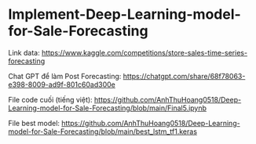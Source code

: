 # Implement-Deep-Learning-model-for-Sale-Forecasting

Link data: https://www.kaggle.com/competitions/store-sales-time-series-forecasting

Chat GPT để làm Post Forecasting: https://chatgpt.com/share/68f78063-e398-8009-ad9f-801c60ad300e

File code cuối (tiếng việt): https://github.com/AnhThuHoang0518/Deep-Learning-model-for-Sale-Forecasting/blob/main/Final5.ipynb

File best model: https://github.com/AnhThuHoang0518/Deep-Learning-model-for-Sale-Forecasting/blob/main/best_lstm_tf1.keras
